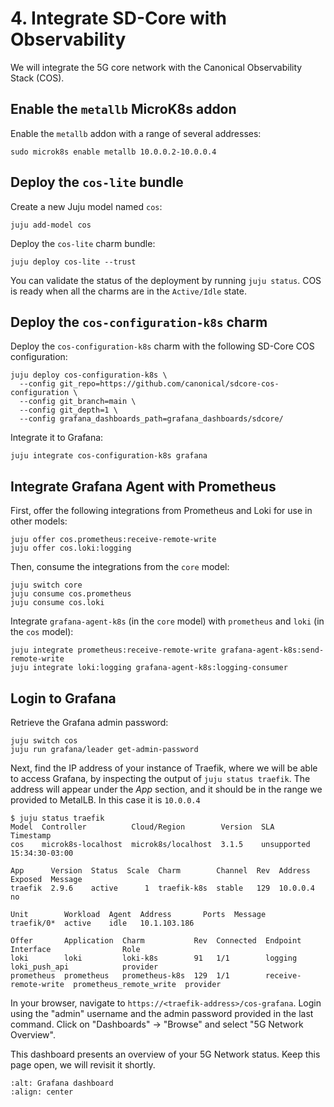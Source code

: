 # 4. Integrate SD-Core with Observability

We will integrate the 5G core network with the Canonical Observability Stack (COS).

## Enable the `metallb` MicroK8s addon

Enable the `metallb` addon with a range of several addresses:

```console
sudo microk8s enable metallb 10.0.0.2-10.0.0.4
```

## Deploy the `cos-lite` bundle

Create a new Juju model named `cos`:

```console
juju add-model cos
```

Deploy the `cos-lite` charm bundle:

```console
juju deploy cos-lite --trust
```

You can validate the status of the deployment by running `juju status`. COS is ready when all the
charms are in the `Active/Idle` state.

## Deploy the `cos-configuration-k8s` charm

Deploy the `cos-configuration-k8s` charm with the following SD-Core COS configuration:

```console
juju deploy cos-configuration-k8s \
  --config git_repo=https://github.com/canonical/sdcore-cos-configuration \
  --config git_branch=main \
  --config git_depth=1 \
  --config grafana_dashboards_path=grafana_dashboards/sdcore/
```

Integrate it to Grafana:

```console
juju integrate cos-configuration-k8s grafana
```

## Integrate Grafana Agent with Prometheus

First, offer the following integrations from Prometheus and Loki for use in other models:

```console
juju offer cos.prometheus:receive-remote-write
juju offer cos.loki:logging
```

Then, consume the integrations from the `core` model:

```console
juju switch core
juju consume cos.prometheus
juju consume cos.loki
```

Integrate `grafana-agent-k8s` (in the `core` model) with `prometheus` and `loki` (in the `cos` model):

```console
juju integrate prometheus:receive-remote-write grafana-agent-k8s:send-remote-write
juju integrate loki:logging grafana-agent-k8s:logging-consumer
```

## Login to Grafana

Retrieve the Grafana admin password:

```console
juju switch cos
juju run grafana/leader get-admin-password
```

Next, find the IP address of your instance of Traefik, where we will be able to access Grafana, by
inspecting the output of `juju status traefik`. The address will appear under the *App* section, and
it should be in the range we provided to MetalLB. In this case it is `10.0.0.4`

```console
$ juju status traefik
Model  Controller          Cloud/Region        Version  SLA          Timestamp
cos    microk8s-localhost  microk8s/localhost  3.1.5    unsupported  15:34:30-03:00

App      Version  Status  Scale  Charm        Channel  Rev  Address   Exposed  Message
traefik  2.9.6    active      1  traefik-k8s  stable   129  10.0.0.4  no

Unit        Workload  Agent  Address       Ports  Message
traefik/0*  active    idle   10.1.103.186

Offer       Application  Charm           Rev  Connected  Endpoint              Interface                Role
loki        loki         loki-k8s        91   1/1        logging               loki_push_api            provider
prometheus  prometheus   prometheus-k8s  129  1/1        receive-remote-write  prometheus_remote_write  provider
```

In your browser, navigate to `https://<traefik-address>/cos-grafana`. Login using the "admin" username
and the admin password provided in the last command. Click on "Dashboards" -> "Browse" and select
"5G Network Overview".

This dashboard presents an overview of your 5G Network status. Keep this page open, we will
revisit it shortly.

```{image} ../images/grafana_5g_dashboard_sim_before.png
:alt: Grafana dashboard
:align: center
```

